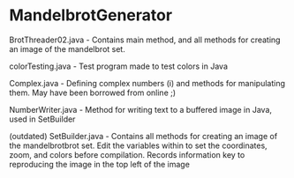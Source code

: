 # MandelbrotGenerator

BrotThreader02.java - Contains main method, and all methods for creating an image of the mandelbrot set.

colorTesting.java - Test program made to test colors in Java

Complex.java - Defining complex numbers (i) and methods for manipulating them. May have been borrowed from online ;)

NumberWriter.java - Method for writing text to a buffered image in Java, used in SetBuilder

(outdated) SetBuilder.java - Contains all methods for creating an image of the mandelbrotbrot set. Edit the variables within to set the coordinates, zoom, and colors before compilation. Records information key to reproducing the image in the top left of the image
